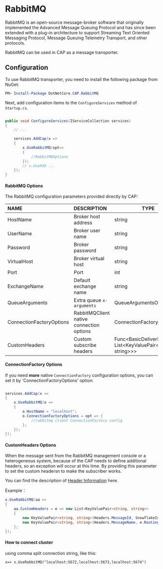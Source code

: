 # RabbitMQ

RabbitMQ is an open-source message-broker software that originally implemented the Advanced Message Queuing Protocol and has since been extended with a plug-in architecture to support Streaming Text Oriented Messaging Protocol, Message Queuing Telemetry Transport, and other protocols.

RabbitMQ can be used in CAP as a message transporter. 

## Configuration

To use RabbitMQ transporter, you need to install the following package from NuGet:

```powershell
PM> Install-Package DotNetCore.CAP.RabbitMQ

```

Next, add configuration items to the `ConfigureServices` method of `Startup.cs`.

```csharp

public void ConfigureServices(IServiceCollection services)
{
    // ...

    services.AddCap(x =>
    {
        x.UseRabbitMQ(opt=>
        {
            //RabbitMQOptions
        });
        // x.UseXXX ...
    });
}

```

#### RabbitMQ Options

The RabbitMQ configuration parameters provided directly by CAP:

NAME | DESCRIPTION | TYPE | DEFAULT
:---|:---|---|:---
HostName | Broker host address | string | localhost
UserName | Broker user name | string | guest
Password | Broker password | string | guest
VirtualHost | Broker virtual host | string | /
Port | Port | int | -1
ExchangeName | Default exchange name | string | cap.default.topic
QueueArguments  | Extra queue `x-arguments` | QueueArgumentsOptions  |  N/A
ConnectionFactoryOptions  |  RabbitMQClient native connection options | ConnectionFactory | N/A
CustomHeaders  | Custom subscribe headers |  Func<BasicDeliverEventArgs, List<KeyValuePair<string, string>>> |  N/A

#### ConnectionFactory Options

If you need **more** native `ConnectionFactory` configuration options, you can set it by 'ConnectionFactoryOptions' option:

```csharp

services.AddCap(x =>
{
    x.UseRabbitMQ(o =>
    {
        o.HostName = "localhost";
        o.ConnectionFactoryOptions = opt => { 
            //rabbitmq client ConnectionFactory config
        };
    });
});

```

#### CustomHeaders Options

When the message sent from the RabbitMQ management console or a heterogeneous system, because of the CAP needs to define additional headers, so an exception will occur at this time. By providing this parameter to set the custom headersn to make the subscriber works.

You can find the description of [Header Information](../cap/messaging#heterogeneous-system-integration) here.

Example：

```cs
x.UseRabbitMQ(aa =>
{
    aa.CustomHeaders = e => new List<KeyValuePair<string, string>>
    {
        new KeyValuePair<string, string>(Headers.MessageId, SnowflakeId.Default().NextId().ToString()),
        new KeyValuePair<string, string>(Headers.MessageName, e.RoutingKey),
    };
});
```

#### How to connect cluster

using comma split connection string, like this:

```
x=> x.UseRabbitMQ("localhost:5672,localhost:5673,localhost:5674")
```